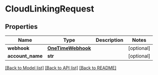 # CloudLinkingRequest

## Properties
Name | Type | Description | Notes
------------ | ------------- | ------------- | -------------
**webhook** | [**OneTimeWebhook**](OneTimeWebhook.md) |  | [optional] 
**account_name** | **str** |  | [optional] 

[[Back to Model list]](../README.md#documentation-for-models) [[Back to API list]](../README.md#documentation-for-api-endpoints) [[Back to README]](../README.md)

